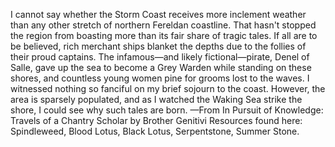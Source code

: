 I cannot say whether the Storm Coast receives more inclement weather than any other stretch of northern Fereldan coastline. That hasn't stopped the region from boasting more than its fair share of tragic tales. If all are to be believed, rich merchant ships blanket the depths due to the follies of their proud captains. The infamous—and likely fictional—pirate, Denel of Salle, gave up the sea to become a Grey Warden while standing on these shores, and countless young women pine for grooms lost to the waves.
I witnessed nothing so fanciful on my brief sojourn to the coast. However, the area is sparsely populated, and as I watched the Waking Sea strike the shore, I could see why such tales are born.
—From In Pursuit of Knowledge: Travels of a Chantry Scholar by Brother Genitivi
Resources found here: Spindleweed, Blood Lotus, Black Lotus, Serpentstone, Summer Stone.